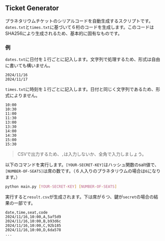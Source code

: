 ## Ticket Generator

プラネタリウムチケットのシリアルコードを自動生成するスクリプトです。`dates.txt`と`times.txt`に基づいて６桁のコードを生成します。このコードはSHA256により生成されるため、基本的に固有なものです。

### 例

`dates.txt`に日付を１行ごとに記入します。文字列で処理するため、形式は自由に書いても構いません。

```
2024/11/16
2024/11/17
```

`times.txt`に時刻を１行ごとに記入します。日付と同じく文字列であるため、形式によりません。

```
10:00
10:30
11:00
11:30
13:00
13:30
14:00
14:30
15:00
15:30
```

> CSVで出力するため、`,`は入力しないか、全角で入力しましょう。

以下のコマンドを実行します。`[YOUR-SECRET-KEY]`はハッシュ関数のsalt値で、`[NUMBER-OF-SEATS]`は席の数です。（６人入りのプラネタリウムの場合は`6`になります。）

```sh
python main.py [YOUR-SECRET-KEY] [NUMBER-OF-SEATS]
```

実行すると`result.csv`が生成されます。下は席が６つ、鍵が`secret`の場合の結果の一部です。

```
date,time,seat,code
2024/11/16,10:00,A,5af5d9
2024/11/16,10:00,B,b93d6c
2024/11/16,10:00,C,92b185
2024/11/16,10:00,D,6da578
...
```

